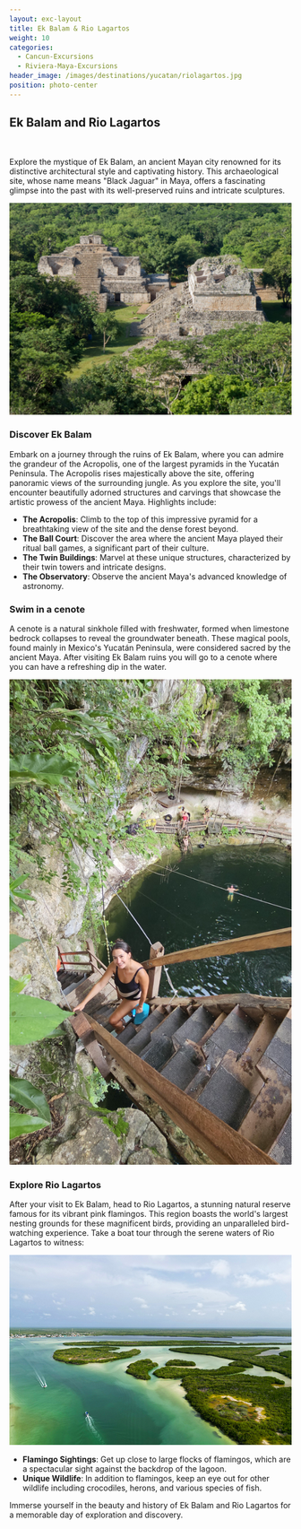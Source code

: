 ```yaml
---
layout: exc-layout
title: Ek Balam & Rio Lagartos
weight: 10
categories:
  - Cancun-Excursions
  - Riviera-Maya-Excursions
header_image: /images/destinations/yucatan/riolagartos.jpg
position: photo-center
---
```

## Ek Balam and Rio Lagartos

&nbsp;

Explore the mystique of Ek Balam, an ancient Mayan city renowned for its distinctive architectural style and captivating history. This archaeological site, whose name means "Black Jaguar" in Maya, offers a fascinating glimpse into the past with its well-preserved ruins and intricate sculptures.

![Ek Balam](/images/tours/ekbalam1.jpeg)

### Discover Ek Balam

Embark on a journey through the ruins of Ek Balam, where you can admire the grandeur of the Acropolis, one of the largest pyramids in the Yucatán Peninsula. The Acropolis rises majestically above the site, offering panoramic views of the surrounding jungle. As you explore the site, you'll encounter beautifully adorned structures and carvings that showcase the artistic prowess of the ancient Maya. Highlights include:

- **The Acropolis**: Climb to the top of this impressive pyramid for a breathtaking view of the site and the dense forest beyond.
- **The Ball Court**: Discover the area where the ancient Maya played their ritual ball games, a significant part of their culture.
- **The Twin Buildings**: Marvel at these unique structures, characterized by their twin towers and intricate designs.
- **The Observatory**: Observe the ancient Maya's advanced knowledge of astronomy.


### Swim in a cenote

A cenote is a natural sinkhole filled with freshwater, formed when limestone bedrock collapses to reveal the groundwater beneath. These magical pools, found mainly in Mexico's Yucatán Peninsula, were considered sacred by the ancient Maya. After visiting Ek Balam ruins you will go to a cenote where you can have a refreshing dip in the water. 

![Ek Balam](/images/tours/ekbalam4.jpg)

### Explore Rio Lagartos

After your visit to Ek Balam, head to Rio Lagartos, a stunning natural reserve famous for its vibrant pink flamingos. This region boasts the world's largest nesting grounds for these magnificent birds, providing an unparalleled bird-watching experience. Take a boat tour through the serene waters of Rio Lagartos to witness:

![Ek Balam](/images/destinations/yucatan/riolagartos3.jpg)

- **Flamingo Sightings**: Get up close to large flocks of flamingos, which are a spectacular sight against the backdrop of the lagoon.
- **Unique Wildlife**: In addition to flamingos, keep an eye out for other wildlife including crocodiles, herons, and various species of fish.

Immerse yourself in the beauty and history of Ek Balam and Rio Lagartos for a memorable day of exploration and discovery.

